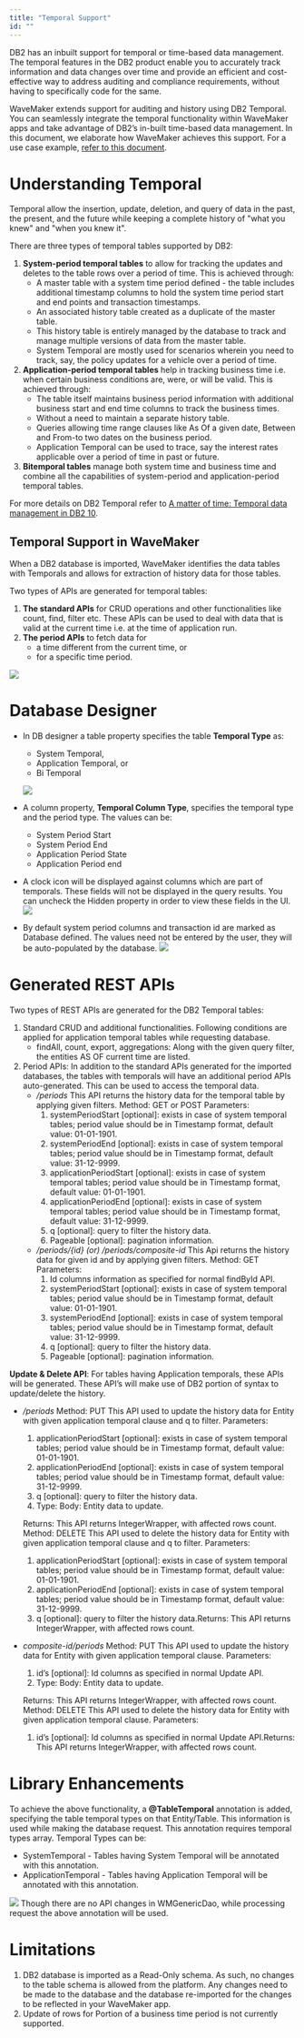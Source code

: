 ```yaml
---
title: "Temporal Support"
id: ""
---
```


DB2 has an inbuilt support for temporal or time-based data management. The temporal features in the DB2 product enable you to accurately track information and data changes over time and provide an efficient and cost-effective way to address auditing and compliance requirements, without having to specifically code for the same.

WaveMaker extends support for auditing and history using DB2 Temporal. You can seamlessly integrate the temporal functionality within WaveMaker apps and take advantage of DB2’s in-built time-based data management. In this document, we elaborate how WaveMaker achieves this support. For a use case example, [refer to this document](/learn/how-tos/working-with-temporals/).

# Understanding Temporal

Temporal allow the insertion, update, deletion, and query of data in the past, the present, and the future while keeping a complete history of "what you knew" and "when you knew it".

There are three types of temporal tables supported by DB2:

1. **System-period temporal tables** to allow for tracking the updates and deletes to the table rows over a period of time. This is achieved through:
    - A master table with a system time period defined - the table includes additional timestamp columns to hold the system time period start and end points and transaction timestamps.
    - An associated history table created as a duplicate of the master table.
    - This history table is entirely managed by the database to track and manage multiple versions of data from the master table.
    - System Temporal are mostly used for scenarios wherein you need to track, say, the policy updates for a vehicle over a period of time.
2. **Application-period temporal tables** help in tracking business time i.e. when certain business conditions are, were, or will be valid. This is achieved through:
    - The table itself maintains business period information with additional business start and end time columns to track the business times.
    - Without a need to maintain a separate history table.
    - Queries allowing time range clauses like As Of a given date, Between and From-to two dates on the business period.
    - Application Temporal can be used to trace, say the interest rates applicable over a period of time in past or future.
3. **Bitemporal tables** manage both system time and business time and combine all the capabilities of system-period and application-period temporal tables.

For more details on DB2 Temporal refer to [A matter of time: Temporal data management in DB2 10](https://www.ibm.com/developerworks/data/library/techarticle/dm-1204db2temporaldata/).

## Temporal Support in WaveMaker

When a DB2 database is imported, WaveMaker identifies the data tables with Temporals and allows for extraction of history data for those tables.

Two types of APIs are generated for temporal tables:

1. **The standard APIs** for CRUD operations and other functionalities like count, find, filter etc. These APIs can be used to deal with data that is valid at the current time i.e. at the time of application run.
2. **The period APIs** to fetch data for
    - a time different from the current time, or
    - for a specific time period.

[![](/learn/assets/dbtemp_apis.png)](/learn/assets/dbtemp_apis.png)

# Database Designer

- In DB designer a table property specifies the table **Temporal Type** as:
    
    - System Temporal,
    - Application Temporal, or
    - Bi Temporal
    
    [![](/learn/assets/dbtemp_tables.png)](/learn/assets/dbtemp_tables.png)
- A column property, **Temporal Column Type**, specifies the temporal type and the period type. The values can be:
    - System Period Start
    - System Period End
    - Application Period State
    - Application Period end
- A clock icon will be displayed against columns which are part of temporals. These fields will not be displayed in the query results. You can uncheck the Hidden property in order to view these fields in the UI. [![](/learn/assets/dbtemp_columns.png)](/learn/assets/dbtemp_columns.png)
- By default system period columns and transaction id are marked as Database defined. The values need not be entered by the user, they will be auto-populated by the database. [![](/learn/assets/dbtemp_datavalue.png)](/learn/assets/dbtemp_datavalue.png)

# Generated REST APIs

Two types of REST APIs are generated for the DB2 Temporal tables:

1. Standard CRUD and additional functionalities. Following conditions are applied for application temporal tables while requesting database.
    - findAll, count, export, aggregations: Along with the given query filter, the entities AS OF current time are listed.
2. Period APIs: In addition to the standard APIs generated for the imported databases, the tables with temporals will have an additional period APIs auto-generated. This can be used to access the temporal data.
    - _/periods_ This API returns the history data for the temporal table by applying given filters. Method: GET or POST Parameters:
        1. systemPeriodStart \[optional\]: exists in case of system temporal tables; period value should be in Timestamp format, default value: 01-01-1901.
        2. systemPeriodEnd \[optional\]: exists in case of system temporal tables; period value should be in Timestamp format, default value: 31-12-9999.
        3. applicationPeriodStart \[optional\]: exists in case of system temporal tables; period value should be in Timestamp format, default value: 01-01-1901.
        4. applicationPeriodEnd \[optional\]: exists in case of system temporal tables; period value should be in Timestamp format, default value: 31-12-9999.
        5. q \[optional\]: query to filter the history data.
        6. Pageable \[optional\]: pagination information. 
    - _/periods/{id} (or) /periods/composite-id_ This Api returns the history data for given id and by applying given filters. Method: GET Parameters:
        1. Id columns information as specified for normal findById API.
        2. systemPeriodStart \[optional\]: exists in case of system temporal tables; period value should be in Timestamp format, default value: 01-01-1901.
        3. systemPeriodEnd \[optional\]: exists in case of system temporal tables; period value should be in Timestamp format, default value: 31-12-9999.
        4. q \[optional\]: query to filter the history data.
        5. Pageable \[optional\]: pagination information.

**Update & Delete API**: For tables having Application temporals, these APIs will be generated. These API’s will make use of DB2 portion of syntax to update/delete the history.

- _/periods_ Method: PUT This API used to update the history data for Entity with given application temporal clause and q to filter. Parameters:
    
    1. applicationPeriodStart \[optional\]: exists in case of system temporal tables; period value should be in Timestamp format, default value: 01-01-1901.
    2. applicationPeriodEnd \[optional\]: exists in case of system temporal tables; period value should be in Timestamp format, default value: 31-12-9999.
    3. q \[optional\]: query to filter the history data.
    4. Type: Body: Entity data to update.
    
    Returns: This API returns IntegerWrapper, with affected rows count. Method: DELETE This API used to delete the history data for Entity with given application temporal clause and q to filter. Parameters:
    1. applicationPeriodStart \[optional\]: exists in case of system temporal tables; period value should be in Timestamp format, default value: 01-01-1901.
    2. applicationPeriodEnd \[optional\]: exists in case of system temporal tables; period value should be in Timestamp format, default value: 31-12-9999.
    3. q \[optional\]: query to filter the history data.Returns: This API returns IntegerWrapper, with affected rows count.
- _composite-id/periods_ Method: PUT This API used to update the history data for Entity with given application temporal clause. Parameters:
    
    1. id’s \[optional\]: Id columns as specified in normal Update API.
    2. Type: Body: Entity data to update.
    
    Returns: This API returns IntegerWrapper, with affected rows count. Method: DELETE This API used to delete the history data for Entity with given application temporal clause. Parameters:
    1. id’s \[optional\]: Id columns as specified in normal Update API.Returns: This API returns IntegerWrapper, with affected rows count.

# Library Enhancements

To achieve the above functionality, a **@TableTemporal** annotation is added, specifying the table temporal types on that Entity/Table. This information is used while making the database request. This annotation requires temporal types array. Temporal Types can be:

- SystemTemporal - Tables having System Temporal will be annotated with this annotation.
- ApplicationTemporal - Tables having Application Temporal will be annotated with this annotation.

[![](/learn/assets/dbtemp_java.png)](/learn/assets/dbtemp_java.png) Though there are no API changes in WMGenericDao, while processing request the above annotation will be used.

# Limitations

1. DB2 database is imported as a Read-Only schema. As such, no changes to the table schema is allowed from the platform. Any changes need to be made to the database and the database re-imported for the changes to be reflected in your WaveMaker app.
2. Update of rows for Portion of a business time period is not currently supported.

